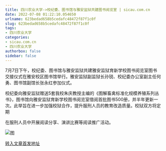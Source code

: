 ```yaml
---
title: 四川农业大学->校纪委、图书馆与雅安监狱共建图书阅览室 | sicau.com.cn
date: 2022-07-08 01:22:10.054650
urlname: 623bedad658b5cedafc48472f87f1c0f
slug: 623bedad658b5cedafc48472f87f1c0f
tags: 
- 四川农业大学
categories:
- sicau.com.cn
- 四川农业大学
authorbox: false
sidebar: false
---
```

7月7日下午，校纪委、图书馆与雅安监狱共建雅安监狱育新学校图书阅览室图书交接仪式在雅安校区图书馆举行。雅安监狱副监狱长孙锐、校纪委办公室副主任何勇、图书馆副馆长张永红参加仪式。

校纪委向雅安监狱赠送5套我校朱庆教授主编的《图解畜禽标准化规模养殖系列丛书》，图书馆向雅安监狱育新学校图书阅览室借阅首批图书500册，并半年更新一次。此举旨在进一步加强校狱合作，提升服刑人员的教育改造质量。校狱双方将定期
<!--more-->
在服刑人员中开展阅读分享、演讲比赛等阅读推广活动。

![图](https://news.sicau.edu.cn/__local/9/0E/BE/47EBD879ED47101A64B4181A57D_0811D5FF_45376.jpg)

[转入文章首发地址](https://news.sicau.edu.cn/info/1078/68758.htm)